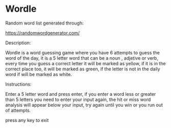 # Wordle

Random word list generated through:

https://randomwordgenerator.com/


Description:

Wordle is a word guessing game where you have 6 attempts to guess the word of the day, 
it is a 5 letter word that can be a noun , adjetive or verb,
every time you guess a correct letter it will be marked as yellow,
if it is in the correct place too, it will be marked as green,
if the letter is not in the daily word if will be marked as white.

Instructions:

Enter a 5 letter word and press enter,
if you enter a word less or greater than 5 letters you need to enter your input again,
the hit or miss word analysis will appear below your input,
try again until you win or you run out of attempts.

press any key to exit
